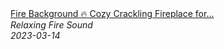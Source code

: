 <!--2024-01-14 01:04:00-->
<div class="yb">
  <a class="nodecor" href="/index.html?relaks/fire_background_cozy_crackling_fireplace_for_stress_relief_meditation_deep_sleep">
    <img class="preview" data-videoid="fFwoXonO6SI" src="https://i.ytimg.com/vi/fFwoXonO6SI/hqdefault.jpg" align="middle" alt="">
  </a>
  <div class="inlbl text">
    <a class="nodecor" href="/index.html?relaks/fire_background_cozy_crackling_fireplace_for_stress_relief_meditation_deep_sleep">Fire Background 🔥 Cozy Crackling Fireplace for...</a><br>
    <i class="smaller2">Relaxing Fire Sound</i><br>
    <i class="smaller3">2023-03-14</i>
  </div>
</div>
